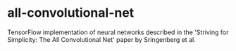 # all-convolutional-net
TensorFlow implementation of neural networks described in the 'Striving for Simplicity: The All Convolutional Net' paper by Sringenberg et al.